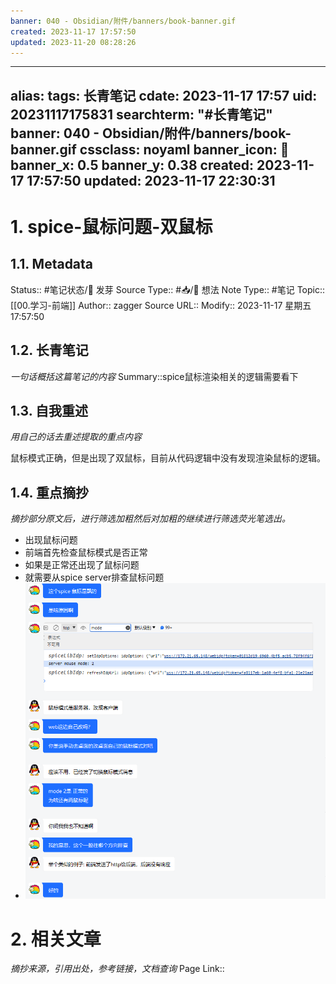 ```yaml
---
banner: 040 - Obsidian/附件/banners/book-banner.gif
created: 2023-11-17 17:57:50
updated: 2023-11-20 08:28:26
---
```

---
alias: 
tags: 长青笔记
cdate: 2023-11-17 17:57
uid: 20231117175831
searchterm: "#长青笔记"
banner: 040 - Obsidian/附件/banners/book-banner.gif
cssclass: noyaml
banner_icon: 💌
banner_x: 0.5
banner_y: 0.38
created: 2023-11-17 17:57:50
updated: 2023-11-17 22:30:31
---

# 1. spice-鼠标问题-双鼠标

## 1.1. Metadata

Status:: #笔记状态/🌱 发芽
Source Type:: #📥/💭 想法 
Note Type:: #笔记
Topic:: [[00.学习-前端]]
Author:: zagger
Source URL::
Modify:: 2023-11-17 星期五 17:57:50

## 1.2. 长青笔记

_一句话概括这篇笔记的内容_
Summary::spice鼠标渲染相关的逻辑需要看下

## 1.3. 自我重述

_用自己的话去重述提取的重点内容_

鼠标模式正确，但是出现了双鼠标，目前从代码逻辑中没有发现渲染鼠标的逻辑。

## 1.4. 重点摘抄

_摘抄部分原文后，进行筛选加粗然后对加粗的继续进行筛选荧光笔选出。_

- 出现鼠标问题
- 前端首先检查鼠标模式是否正常
- 如果是正常还出现了鼠标问题
- 就需要从spice server排查鼠标问题
- ![image.png](https://raw.githubusercontent.com/zaggerj/obsidian_picgo/main/obsidian/20231117180039.png)

# 2. 相关文章

_摘抄来源，引用出处，参考链接，文档查询_
Page Link::


